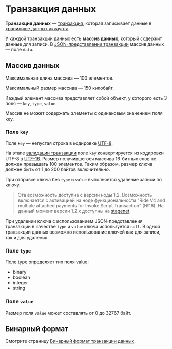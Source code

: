 # Транзакция данных

**Транзакция данных** — [транзакция](/blockchain/transaction.md), которая записывает данные в [хранилище данных аккаунта](/blockchain/account/account-data-storage.md).

У каждой транзакции данных есть **массив данных**, который содержит данные для записи. В [JSON-представлении транзакции](#json-representation) массив данных — поле `data`.

## Массив данных

Максимальная длина массива — 100 элементов.

Максимальный размер массива — 150 килобайт.

Каждый элемент массива представляет собой объект, у которого есть 3 поля — `key`, `type`, `value`.

Массив не может содержать элементы с одинаковым значением поля key.

### Поле `key`

Поле `key` — непустая строка в кодировке [UTF-8](https://ru.wikipedia.org/wiki/UTF-8).

На этапе [валидации транзакции](/blockchain/transaction/transaction-validation.md) поле `key` конвертируется из кодировки UTF-8 в [UTF-16](https://ru.wikipedia.org/wiki/UTF-16). Размер получившегося массива 16-битных слов не должен превышать 100 элементов. Таким образом, размер ключа должен быть от 1 до 200 байтов включительно.

При отправке ключа без `type` и `value` выполняется удаление записи по ключу.

> Эта возможность доступна с версии ноды 1.2. Возможность включается с активацией на ноде функциональности "Ride V4 and multiple attached payments for Invoke Script Transaction" (№16).
На данный момент версии 1.2.x доступны на [stagenet](/blockchain/blockchain-network/stage-network.md)

При удалении ключа с использованием JSON-представления транзакции в качестве `type` и `value` ключа используется `null`. В одной транзакции данных возможно использование ключей как для записи, так и для удаления.

### Поле `type`

Поле type определяет тип поля value:

- binary
- boolean
- integer
- string

### Поле `value`

Размер поля `value` может составлять от 0 до 32767 байт.

## Бинарный формат

Смотрите страницу [Бинарный формат транзакции данных](/blockchain/binary-format/transaction-binary-format/data-transaction-binary-format.md).
